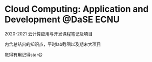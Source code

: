 # Cloud Computing: Application and Development @DaSE ECNU

2020-2021 云计算应用与开发课程笔记及项目

内含总结出的知识点，平时lab截图以及期末大项目

觉得有用记得star😃
